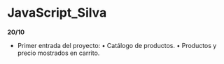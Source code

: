 # JavaScript_Silva

**20/10**
- Primer entrada del proyecto:
  • Catálogo de productos.
  • Productos y precio mostrados en carrito.
